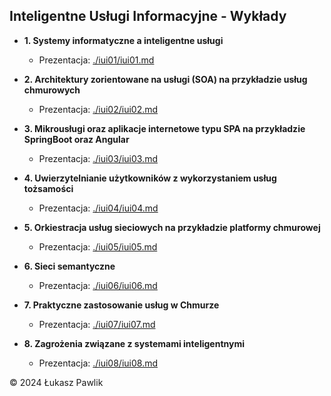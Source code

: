 ## Inteligentne Usługi Informacyjne - Wykłady

* **1. Systemy informatyczne a inteligentne usługi**
    * Prezentacja: [./iui01/iui01.md](https://github.com/lukpaw/iui-lectures/blob/main/iui01/iui01.md)

* **2. Architektury zorientowane na usługi (SOA) na przykładzie usług chmurowych**
    * Prezentacja: [./iui02/iui02.md](https://github.com/lukpaw/iui-lectures/blob/main/iui02/iui02.md)

* **3. Mikrousługi oraz aplikacje internetowe typu SPA na przykładzie SpringBoot oraz Angular**
    * Prezentacja: [./iui03/iui03.md](https://github.com/lukpaw/iui-lectures/blob/main/iui03/iui03.md)

* **4. Uwierzytelnianie użytkowników z wykorzystaniem usług tożsamości**
    * Prezentacja: [./iui04/iui04.md](https://github.com/lukpaw/iui-lectures/blob/main/iui04/iui04.md)

* **5. Orkiestracja usług sieciowych na przykładzie platformy chmurowej**
    * Prezentacja: [./iui05/iui05.md](https://github.com/lukpaw/iui-lectures/blob/main/iui05/iui05.md)
  
* **6. Sieci semantyczne**
    * Prezentacja: [./iui06/iui06.md](https://github.com/lukpaw/iui-lectures/blob/main/iui06/iui06.md)

* **7. Praktyczne zastosowanie usług w Chmurze**
    * Prezentacja: [./iui07/iui07.md](https://github.com/lukpaw/iui-lectures/blob/main/iui07/iui07.md)

* **8. Zagrożenia związane z systemami inteligentnymi**
    * Prezentacja: [./iui08/iui08.md](https://github.com/lukpaw/iui-lectures/blob/main/iui08/iui08.md)
  
&copy; 2024 Łukasz Pawlik